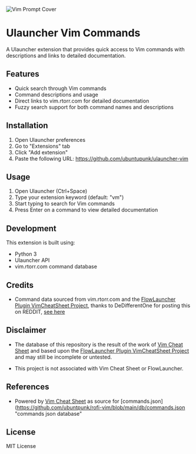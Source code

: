 
<picture>
  <source media="(prefers-color-scheme: dark)" srcset="https://github.com/ubuntupunk/vim-prompt/blob/main/src/vim_prompt/readme/Dark-Cover.png">
  <source media="(prefers-color-scheme: light)" srcset="https://github.com/ubuntupunk/vim-prompt/blob/main/src/vim_prompt/readme/Light-Cover.png">
  <img alt="Vim Prompt Cover" src="https://github.com/ubuntupunk/vim-prompt/blob/main/src/vim_prompt/readme/Light-Cover.png">
</picture>

# Ulauncher Vim Commands

A Ulauncher extension that provides quick access to Vim commands with descriptions and links to detailed documentation.

## Features

- Quick search through Vim commands
- Command descriptions and usage
- Direct links to vim.rtorr.com for detailed documentation
- Fuzzy search support for both command names and descriptions

## Installation

1. Open Ulauncher preferences
2. Go to "Extensions" tab
3. Click "Add extension"
4. Paste the following URL: https://github.com/ubuntupunk/ulauncher-vim


## Usage

1. Open Ulauncher (Ctrl+Space)
2. Type your extension keyword (default: "vm")
3. Start typing to search for Vim commands
4. Press Enter on a command to view detailed documentation

## Development

This extension is built using:
- Python 3
- Ulauncher API
- vim.rtorr.com command database

## Credits

- Command data sourced from vim.rtorr.com and the [FlowLauncher Plugin VimCheatSheet Project](https://github.com/MoAlSeifi/Flow.Launcher.Plugin.VimCheatSheet), thanks to DeDifferentOne for posting this on REDDIT, [see here](https://www.reddit.com/r/vim/comments/1hrp5ff/comment/m5j84i8/?context=3)

## Disclaimer

* The database of this repository is the result of the work of [Vim Cheat Sheet](https://vim.rtorr.com/ "rtorr website")
and based upon the [FlowLauncher Plugin VimCheatSheet Project](https://github.com/MoAlSeifi/Flow.Launcher.Plugin.VimCheatSheet)
and may still be incomplete or untested.

* This project is not associated with Vim Cheat Sheet or FlowLauncher.

## References

- Powered by [Vim Cheat Sheet](https://vim.rtorr.com/ "rtorr website") as source for [commands.json](https://github.com/ubuntpunk/rofi-vim/blob/main/db/commands.json "commands json database"

## License

MIT License